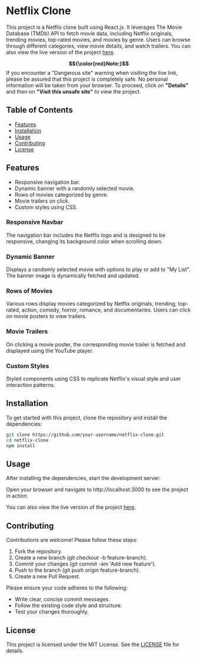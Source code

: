 # Netflix Clone

This project is a Netflix clone built using React.js. It leverages The Movie Database (TMDb) API to fetch movie data, including Netflix originals, trending movies, top-rated movies, and movies by genre. Users can browse through different categories, view movie details, and watch trailers.
You can also view the live version of the project [here](https://netflix-clone-55c22.web.app/).

**$${\color{red}Note:}$$**  If you encounter a "Dangerous site" warning when visiting the live link, please be assured that this project is completely safe. No personal information will be taken from your browser. To proceed, click on **"Details"** and then on **"Visit this unsafe site"** to view the project.




## Table of Contents

- [Features](#features)
- [Installation](#installation)
- [Usage](#usage)
- [Contributing](#contributing)
- [License](#license)

## Features

- Responsive navigation bar.
- Dynamic banner with a randomly selected movie.
- Rows of movies categorized by genre.
- Movie trailers on click.
- Custom styles using CSS.

### Responsive Navbar

The navigation bar includes the Netflix logo and is designed to be responsive, changing its background color when scrolling down.

### Dynamic Banner

Displays a randomly selected movie with options to play or add to "My List". The banner image is dynamically fetched and updated.

### Rows of Movies

Various rows display movies categorized by Netflix originals, trending, top-rated, action, comedy, horror, romance, and documentaries. Users can click on movie posters to view trailers.

### Movie Trailers

On clicking a movie poster, the corresponding movie trailer is fetched and displayed using the YouTube player.

### Custom Styles

Styled components using CSS to replicate Netflix's visual style and user interaction patterns.

## Installation

To get started with this project, clone the repository and install the dependencies:

```bash
git clone https://github.com/your-username/netflix-clone.git
cd netflix-clone
npm install
```

## Usage

After installing the dependencies, start the development server:

Open your browser and navigate to http://localhost:3000 to see the project in action.

You can also view the live version of the project [here](https://netflix-clone-55c22.web.app/).

## Contributing

Contributions are welcome! Please follow these steps:

1. Fork the repository.
2. Create a new branch (git checkout -b feature-branch).
3. Commit your changes (git commit -am 'Add new feature').
4. Push to the branch (git push origin feature-branch).
5. Create a new Pull Request.

Please ensure your code adheres to the following:

- Write clear, concise commit messages.
- Follow the existing code style and structure.
- Test your changes thoroughly.

## License

This project is licensed under the MIT License. See the [LICENSE](LICENSE) file for details.
